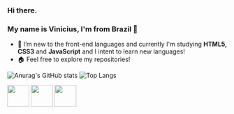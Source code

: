 <link rel="stylesheet" href="https://cdn.jsdelivr.net/gh/devicons/devicon@v2.15.1/devicon.min.css">

### Hi there. 
### My name is Vinicius, I'm from Brazil 👋
- 🌱 I’m new to the front-end languages and currently I'm studying <strong>HTML5, CSS3</strong> and <strong>JavaScript</strong> and I intent to learn new languages!
- 🏠 Feel free to explore my repositories!

![Anurag's GitHub stats](https://github-readme-stats.vercel.app/api?username=viniciusGaspari&show_icons=true&theme=dark)
![Top Langs](https://github-readme-stats.vercel.app/api/top-langs/?username=viniciusGaspari&hide_progress=true)

<div>
<img width="50px" src="https://cdn.jsdelivr.net/gh/devicons/devicon/icons/javascript/javascript-original.svg" /> <!-- JAVASCRIPT -->
<img width="50px" src="https://cdn.jsdelivr.net/gh/devicons/devicon/icons/html5/html5-original.svg" /> <!-- JAVASCRIPT -->
<img width="50px" src="https://cdn.jsdelivr.net/gh/devicons/devicon/icons/css3/css3-original.svg" /> <!-- CSS -->



</div>


